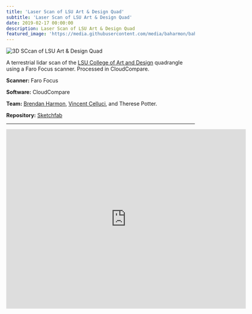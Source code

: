 ```yaml
---
title: 'Laser Scan of LSU Art & Design Quad'
subtitle: 'Laser Scan of LSU Art & Design Quad'
date: 2019-02-17 00:00:00
description: Laser Scan of LSU Art & Design Quad
featured_image: 'https://media.githubusercontent.com/media/baharmon/baharmon.github.io/master/images/lsu-art-and-design-quad-1.png'
---
```


![3D SCcan of LSU Art & Design Quad](https://media.githubusercontent.com/media/baharmon/baharmon.github.io/master/images/lsu-art-and-design-quad-1.png)

A terrestrial lidar scan of the [LSU College of Art and Design](https://design.lsu.edu/) quadrangle using a Faro Focus scanner. Processed in CloudCompare.

**Scanner:** Faro Focus

**Software:** CloudCompare

**Team:** [Brendan Harmon](https://design.lsu.edu/faculty/brendan-harmon/), [Vincent Celluci](https://design.lsu.edu/admin_staff/cellucci-vincent/), and Therese Potter.

**Repository:** [Sketchfab](https://skfb.ly/6VW7w)

---

<div class="sketchfab-embed-wrapper"><iframe width="640" height="480" src="https://sketchfab.com/models/18e50ba68fc647fea58134bdff26c19a/embed" frameborder="0" allow="autoplay; fullscreen; vr" mozallowfullscreen="true" webkitallowfullscreen="true"></iframe>
</div>
